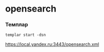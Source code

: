 opensearch
==========

### Темплар
```
templar start -dsn
```

https://local.yandex.ru:3443/opensearch.xml
